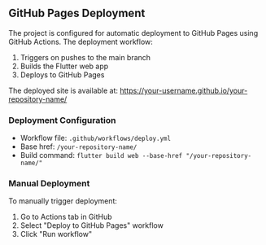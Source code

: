 ## GitHub Pages Deployment

The project is configured for automatic deployment to GitHub Pages using GitHub Actions. The deployment workflow:

1. Triggers on pushes to the main branch
2. Builds the Flutter web app
3. Deploys to GitHub Pages

The deployed site is available at: https://your-username.github.io/your-repository-name/

### Deployment Configuration
- Workflow file: `.github/workflows/deploy.yml`
- Base href: `/your-repository-name/`
- Build command: `flutter build web --base-href "/your-repository-name/"`

### Manual Deployment
To manually trigger deployment:
1. Go to Actions tab in GitHub
2. Select "Deploy to GitHub Pages" workflow
3. Click "Run workflow" 